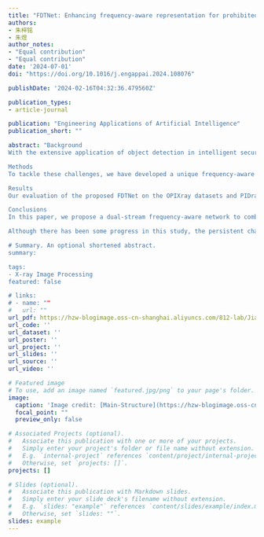 ```yaml
---
title: "FDTNet: Enhancing frequency-aware representation for prohibited object detection from X-ray images via dual-stream transformers"
authors:
- 朱梓铭
- 朱煜
author_notes:
- "Equal contribution"
- "Equal contribution"
date: '2024-07-01'
doi: "https://doi.org/10.1016/j.engappai.2024.108076"

publishDate: '2024-02-16T04:32:36.479560Z'

publication_types:
- article-journal

publication: "Engineering Applications of Artificial Intelligence"
publication_short: ""

abstract: "Background
With the extensive application of object detection in intelligent security, the demand for detecting prohibited items in X-ray images has become increasingly stringent. Unlike natural images, X-ray images present unique challenges such as complex backgrounds and mutual occlusion between prohibited and normal items. Consequently, applying traditional detection methods to X-ray images remains a significant challenge.

Methods
To tackle these challenges, we have developed a unique frequency-aware dual-stream transformers (FDTNet) that is specifically designed for analyzing X-ray images. The FDTNet consists of two streams: one handles the original image, while the other deals with an image that has been enhanced with frequency domain features. In order to achieve precise detection of prohibited items, we introduce a frequency-aware module (FAM) that enhances the representation of prohibited items by utilizing information from the frequency domain. This FAM can be easily integrated into other backbones or detectors as it is a plug-and-play module. Additionally, to enhance the fusion of feature maps from both streams, we utilize a global and channel attention module (GCA) that aggregates texture representations for spatial feature streams.

Results
Our evaluation of the proposed FDTNet on the OPIXray datasets and PIDray datasets demonstrates that our detection mAP achieves 88.02 and 68.2, respectively. Extensive experiments conducted on publicly available datasets provide substantial evidence that our proposed network significantly improves the detection of prohibited items compared to state-of-the-art methods.

Conclusions
In this paper, we propose a dual-stream frequency-aware network to combine the RGB feature and the frequency feature of the image to detection prohibited items. We design a frequency-aware module (FAM) to focus on the frequency information of the prohibited items, and use SRM filter to extract the high-frequency in the X-ray image. Meanwhile, in order to better combine the feature maps from RGB branch, the global and channel attention module (GCA) is used to enhance the representation of the feature map. Experiments on the PIDray and OPIXray dataset demonstrate the superiority of the method. Compared with other algorithms, the proposed FDTNet performs well in detection and segmentation evaluation.

Although there has been some progress in this study, the persistent challenge of dealing with hard samples, especially those with random stacking and placement in X-ray images, remains. The existence of these challenging examples continues to hinder the overall performance of algorithms and limit their full potential. Moving forward, we intend to conduct further research on hard and hidden test sets to improve the network’s ability to adapt to various environments. Additionally, we will gradually enhance the theoretical and practical framework of this algorithm.

# Summary. An optional shortened abstract.
summary: 

tags:
- X-ray Image Processing
featured: false

# links:
# - name: ""
#   url: ""
url_pdf: https://hzw-blogimage.oss-cn-shanghai.aliyuncs.com/812-lab/Jiang%20%E7%AD%89%20-%202023%20-%20MC-DC%20An%20MLP-CNN%20Based%20Dual-path%20Complementary%20Ne.pdf
url_code: ''
url_dataset: ''
url_poster: ''
url_project: ''
url_slides: ''
url_source: ''
url_video: ''

# Featured image
# To use, add an image named `featured.jpg/png` to your page's folder. 
image:
  caption: 'Image credit: [Main-Structure](https://hzw-blogimage.oss-cn-shanghai.aliyuncs.com/812-lab/featured.jpg)'
  focal_point: ""
  preview_only: false

# Associated Projects (optional).
#   Associate this publication with one or more of your projects.
#   Simply enter your project's folder or file name without extension.
#   E.g. `internal-project` references `content/project/internal-project/index.md`.
#   Otherwise, set `projects: []`.
projects: []

# Slides (optional).
#   Associate this publication with Markdown slides.
#   Simply enter your slide deck's filename without extension.
#   E.g. `slides: "example"` references `content/slides/example/index.md`.
#   Otherwise, set `slides: ""`.
slides: example
---
```

